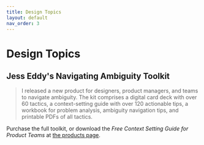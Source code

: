 ```yaml
---
title: Design Topics
layout: default
nav_order: 3
---
```


[jess]: https://jesseddy.com/navigating-ambiguity

# Design Topics

## Jess Eddy's  Navigating Ambiguity Toolkit

>I released a new product for designers, product managers, and teams to navigate ambiguity. The kit comprises a digital card deck with over 60 tactics, a context-setting guide with over 120 actionable tips, a workbook for problem analysis, ambiguity navigation tips, and printable PDFs of all tactics.

Purchase the full toolkit, or download the _Free Context Setting Guide for Product Teams_ at [the products page][jess].  

